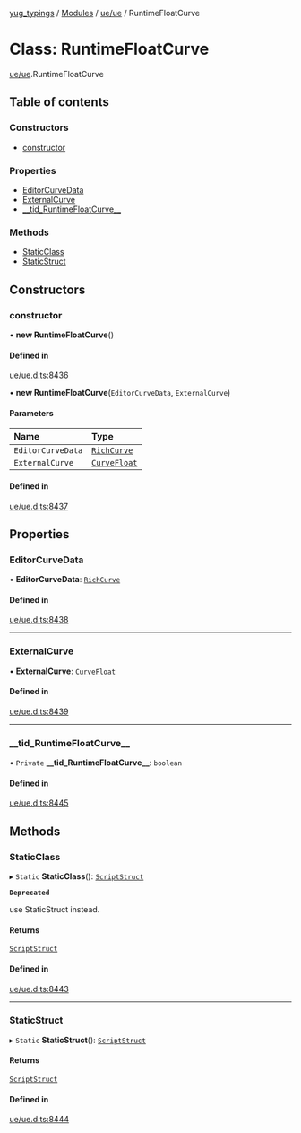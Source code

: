 [yug_typings](../README.md) / [Modules](../modules.md) / [ue/ue](../modules/ue_ue.md) / RuntimeFloatCurve

# Class: RuntimeFloatCurve

[ue/ue](../modules/ue_ue.md).RuntimeFloatCurve

## Table of contents

### Constructors

- [constructor](ue_ue.RuntimeFloatCurve.md#constructor)

### Properties

- [EditorCurveData](ue_ue.RuntimeFloatCurve.md#editorcurvedata)
- [ExternalCurve](ue_ue.RuntimeFloatCurve.md#externalcurve)
- [\_\_tid\_RuntimeFloatCurve\_\_](ue_ue.RuntimeFloatCurve.md#__tid_runtimefloatcurve__)

### Methods

- [StaticClass](ue_ue.RuntimeFloatCurve.md#staticclass)
- [StaticStruct](ue_ue.RuntimeFloatCurve.md#staticstruct)

## Constructors

### constructor

• **new RuntimeFloatCurve**()

#### Defined in

[ue/ue.d.ts:8436](https://github.com/YugMetaverse/yug_typings/blob/b7d9b19/ue/ue.d.ts#L8436)

• **new RuntimeFloatCurve**(`EditorCurveData`, `ExternalCurve`)

#### Parameters

| Name | Type |
| :------ | :------ |
| `EditorCurveData` | [`RichCurve`](ue_ue.RichCurve.md) |
| `ExternalCurve` | [`CurveFloat`](ue_ue.CurveFloat.md) |

#### Defined in

[ue/ue.d.ts:8437](https://github.com/YugMetaverse/yug_typings/blob/b7d9b19/ue/ue.d.ts#L8437)

## Properties

### EditorCurveData

• **EditorCurveData**: [`RichCurve`](ue_ue.RichCurve.md)

#### Defined in

[ue/ue.d.ts:8438](https://github.com/YugMetaverse/yug_typings/blob/b7d9b19/ue/ue.d.ts#L8438)

___

### ExternalCurve

• **ExternalCurve**: [`CurveFloat`](ue_ue.CurveFloat.md)

#### Defined in

[ue/ue.d.ts:8439](https://github.com/YugMetaverse/yug_typings/blob/b7d9b19/ue/ue.d.ts#L8439)

___

### \_\_tid\_RuntimeFloatCurve\_\_

• `Private` **\_\_tid\_RuntimeFloatCurve\_\_**: `boolean`

#### Defined in

[ue/ue.d.ts:8445](https://github.com/YugMetaverse/yug_typings/blob/b7d9b19/ue/ue.d.ts#L8445)

## Methods

### StaticClass

▸ `Static` **StaticClass**(): [`ScriptStruct`](ue_ue.ScriptStruct.md)

**`Deprecated`**

use StaticStruct instead.

#### Returns

[`ScriptStruct`](ue_ue.ScriptStruct.md)

#### Defined in

[ue/ue.d.ts:8443](https://github.com/YugMetaverse/yug_typings/blob/b7d9b19/ue/ue.d.ts#L8443)

___

### StaticStruct

▸ `Static` **StaticStruct**(): [`ScriptStruct`](ue_ue.ScriptStruct.md)

#### Returns

[`ScriptStruct`](ue_ue.ScriptStruct.md)

#### Defined in

[ue/ue.d.ts:8444](https://github.com/YugMetaverse/yug_typings/blob/b7d9b19/ue/ue.d.ts#L8444)
